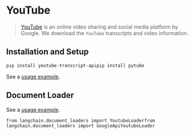 YouTube
=======

> [YouTube](https://www.youtube.com/) is an online video sharing and social media platform by Google. We download the `YouTube` transcripts and video information.

Installation and Setup[](#installation-and-setup "Direct link to Installation and Setup")
------------------------------------------------------------------------------------------

    pip install youtube-transcript-apipip install pytube

See a [usage example](/docs/integrations/document_loaders/youtube_transcript).

Document Loader[](#document-loader "Direct link to Document Loader")
---------------------------------------------------------------------

See a [usage example](/docs/integrations/document_loaders/youtube_transcript).

    from langchain.document_loaders import YoutubeLoaderfrom langchain.document_loaders import GoogleApiYoutubeLoader